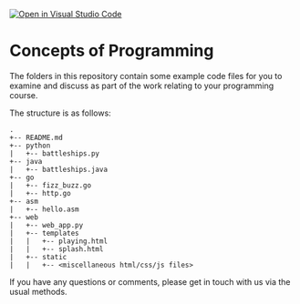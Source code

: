 [![Open in Visual Studio Code](https://classroom.github.com/assets/open-in-vscode-f059dc9a6f8d3a56e377f745f24479a46679e63a5d9fe6f495e02850cd0d8118.svg)](https://classroom.github.com/online_ide?assignment_repo_id=5658096&assignment_repo_type=AssignmentRepo)
# Concepts of Programming

The folders in this repository contain some example code files for you to examine and discuss as part of the work relating to your programming course.

The structure is as follows:

```
.
+-- README.md
+-- python
|   +-- battleships.py
+-- java
|   +-- battleships.java
+-- go
|   +-- fizz_buzz.go
|   +-- http.go
+-- asm
|   +-- hello.asm
+-- web
|   +-- web_app.py
|   +-- templates
|   |   +-- playing.html
|   |   +-- splash.html
|   +-- static
|   |   +-- <miscellaneous html/css/js files>
```

If you have any questions or comments, please get in touch with us via the usual methods.
